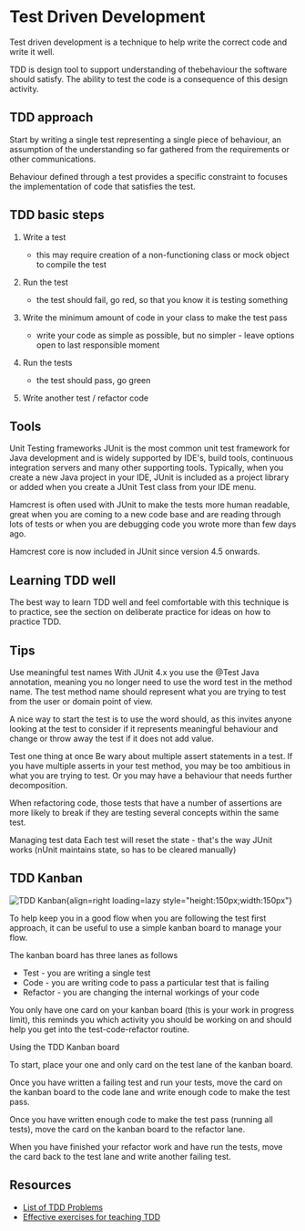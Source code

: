 # Test Driven Development

Test driven development is a technique to help write the correct code and write it well.

TDD is design tool to support understanding of thebehaviour the software should satisfy.  The ability to test the code is a consequence of this design activity.

## TDD approach

Start by writing a single test representing a single piece of behaviour, an assumption of the understanding so far gathered from the requirements or other communications.  

Behaviour defined through a test provides a specific constraint to focuses the implementation of code that satisfies the test.

## TDD basic steps

1. Write a test
    - this may require creation of a non-functioning class or mock object to compile the test

2. Run the test
    - the test should fail, go red, so that you know it is testing something

3. Write the minimum amount of code in your class to make the test pass
    - write your code as simple as possible, but no simpler - leave options open to last responsible moment

4. Run the tests
    - the test should pass, go green

5. Write another test / refactor code

## Tools

Unit Testing frameworks
JUnit is the most common unit test framework for Java development and is widely supported by IDE's, build tools, continuous integration servers and many other supporting tools.  Typically, when you create a new Java project in your IDE, JUnit is included as a project library or added when you create a JUnit Test class from your IDE menu.

Hamcrest is often used with JUnit to make the tests more human readable, great when you are coming to a new code base and are reading through lots of tests or when you are debugging code you wrote more than few days ago.

Hamcrest core is now included in JUnit since version 4.5 onwards.

## Learning TDD well

The best way to learn TDD well and feel comfortable with this technique is to practice, see the section on deliberate practice for ideas on how to practice TDD.

## Tips

Use meaningful test names
With JUnit 4.x you use the @Test Java annotation, meaning you no longer need to use the word test in the method name.  The test method name should represent what you are trying to test from the user or domain point of view.

A nice way to start the test is to use the word should, as this invites anyone looking at the test to consider if it represents meaningful behaviour and change or throw away the test if it does not add value.

Test one thing at once
Be wary about multiple assert statements in a test.  If you have multiple asserts in your test method, you may be too ambitious in what you are trying to test.  Or you may have a behaviour that needs further decomposition.

When refactoring code, those tests that have a number of assertions are more likely to break if they are testing several concepts within the same test.

Managing test data
Each test will reset the state - that's the way JUnit works (nUnit maintains state, so has to be cleared manually)

## TDD Kanban

![TDD Kanban](TDD-Kanban.png){align=right loading=lazy style="height:150px;width:150px"}

To help keep you in a good flow when you are following the test first approach, it can be useful to use a simple kanban board to manage your flow.

The kanban board has three lanes as follows

- Test - you are writing a single test
- Code - you are writing code to pass a particular test that is failing
- Refactor - you are changing the internal workings of your code

You only have one card on your kanban board (this is your work in progress limit), this reminds you which activity you should be working on and should help you get into the test-code-refactor routine.

Using the TDD Kanban board

To start, place your one and only card on the test lane of the kanban board.

Once you have written a failing test and run your tests, move the card on the kanban board to the code lane and write enough code to make the test pass.

Once you have written enough code to make the test pass (running all tests), move the card on the kanban board to the refactor lane.

When you have finished your refactor work and have run the tests, move the card back to the test lane and write another failing test.

## Resources

- [List of TDD Problems](https://sites.google.com/site/tddproblems/all-problems-1)
- [Effective exercises for teaching TDD](https://gojko.net/2010/04/19/effective-exercises-for-teaching-tdd/)

